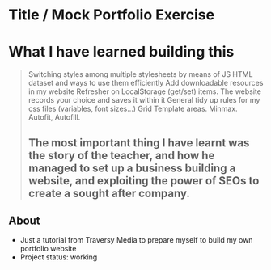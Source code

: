 # Title / Mock Portfolio Exercise

# What I have learned building this

> Switching styles among multiple stylesheets by means of JS
> HTML dataset and ways to use them efficiently
> Add downloadable resources in my website
> Refresher on LocalStorage (get/set) items. The website records your choice and saves it within it
> General tidy up rules for my css files (variables, font sizes...)
> Grid Template areas. Minmax. Autofit, Autofill. 
> ## The most important thing I have learnt was the story of the teacher, and how he managed to set up a business building a website, and exploiting the power of SEOs to create a sought after company.





## About

* Just a tutorial from Traversy Media to prepare myself to build my own portfolio website
* Project status: working


